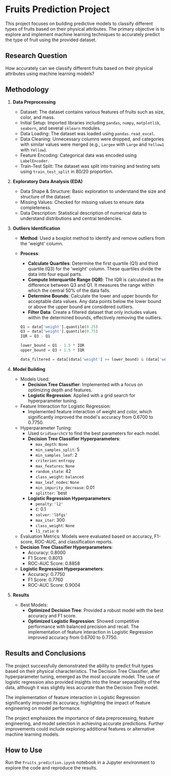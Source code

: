 # Fruits Prediction Project

This project focuses on building predictive models to classify different types of fruits based on their physical attributes. The primary objective is to explore and implement machine learning techniques to accurately predict the type of fruit using the provided dataset.

## Research Question

How accurately can we classify different fruits based on their physical attributes using machine learning models?

## Methodology

1. **Data Preprocessing**
   - Dataset: The dataset contains various features of fruits such as size, color, and mass.
   - Initial Setup: Imported libraries including `pandas`, `numpy`, `matplotlib`, `seaborn`, and several `sklearn` modules.
   - Data Loading: The dataset was loaded using `pandas.read_excel`.
   - Data Cleaning: Unnecessary columns were dropped, and categories with similar values were merged (e.g., `Largee` with `Large` and `Yellow1` with `Yellow`).
   - Feature Encoding: Categorical data was encoded using `LabelEncoder`.
   - Train-Test Split: The dataset was split into training and testing sets using `train_test_split` in 80/20 proportion.

2. **Exploratory Data Analysis (EDA)**
   - Data Shape & Structure: Basic exploration to understand the size and structure of the dataset.
   - Missing Values: Checked for missing values to ensure data completeness.
   - Data Description: Statistical description of numerical data to understand distributions and central tendencies.

3. **Outliers Identification**
   - **Method**: Used a boxplot method to identify and remove outliers from the 'weight' column.
   - **Process**:
     - **Calculate Quartiles**: Determine the first quartile (Q1) and third quartile (Q3) for the 'weight' column. These quartiles divide the data into four equal parts.
     - **Compute Interquartile Range (IQR)**: The IQR is calculated as the difference between Q3 and Q1. It measures the range within which the central 50% of the data falls.
     - **Determine Bounds**: Calculate the lower and upper bounds for acceptable data values. Any data points below the lower bound or above the upper bound are considered outliers.
     - **Filter Data**: Create a filtered dataset that only includes values within the determined bounds, effectively removing the outliers.
     
     ```python
     Q1 = data['weight'].quantile(0.25)
     Q3 = data['weight'].quantile(0.75)
     IQR = Q3 - Q1

     lower_bound = Q1 - 1.5 * IQR
     upper_bound = Q3 + 1.5 * IQR

     data_filtered = data[(data['weight'] >= lower_bound) & (data['weight'] <= upper_bound)]
     ```

3. **Model Building**
   - Models Used:
     - **Decision Tree Classifier**: Implemented with a focus on optimizing depth and features.
     - **Logistic Regression**: Applied with a grid search for hyperparameter tuning.
   - Feature Interaction for Logistic Regression:
     - Implemented feature interaction of weight and color, which significantly improved the model's accuracy from 0.6700 to 0.7750.
   - Hyperparameter Tuning:
     - Used `GridSearchCV` to find the best parameters for each model.
     - **Decision Tree Classifier Hyperparameters**:
        - `max_depth`: `None`
        - `min_samples_split`: 5
        - `min_samples_leaf`: 2
        - `criterion`: `entropy`
        - `max_features`: `None`
        - `random_state`: 42
        - `class_weight`: `balanced`
        - `max_leaf_nodes`: `None`
        - `min_impurity_decrease`: 0.01
        - `splitter`: `best
     - **Logistic Regression Hyperparameters**:
        - `penalty`: `'l2'`
        - `C`: 0.1
        - `solver`: `'lbfgs'`
        - `max_iter`: 300
        - `class_weight`: `None`
        - `l1_ratio`: `0`
   - Evaluation Metrics: Models were evaluated based on accuracy, F1-score, ROC-AUC, and classification reports.
    - **Decision Tree Classifier Hyperparameters**:
        - Accuracy: 0.8000
        - F1 Score: 0.8013
        - ROC-AUC Score: 0.8858
    - **Logistic Regression Hyperparameters**:
        - Accuracy: 0.7750
        - F1 Score: 0.7760
        - ROC-AUC Score: 0.9004

4. **Results**
   - Best Models:
     - **Optimized Decision Tree**: Provided a robust model with the best accuracy and F1 score.
     - **Optimized Logistic Regression**: Showed competitive performance with balanced precision and recall. The implementation of feature interaction in Logistic Regression improved accuracy from 0.6700 to 0.7750.

## Results and Conclusions

The project successfully demonstrated the ability to predict fruit types based on their physical characteristics. The Decision Tree Classifier, after hyperparameter tuning, emerged as the most accurate model. The use of logistic regression also provided insights into the linear separability of the data, although it was slightly less accurate than the Decision Tree model.

The implementation of feature interaction in Logistic Regression significantly improved its accuracy, highlighting the impact of feature engineering on model performance.

The project emphasizes the importance of data preprocessing, feature engineering, and model selection in achieving accurate predictions. Further improvements could include exploring additional features or alternative machine learning models.

## How to Use

Run the `Fruits_prediction.ipynb` notebook in a Jupyter environment to explore the code and reproduce the results.
